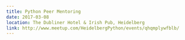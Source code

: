 ```yaml
---
title: Python Peer Mentoring
date: 2017-03-08
location: The Dubliner Hotel & Irish Pub, Heidelberg
link: http://www.meetup.com/HeidelbergPython/events/qhqmplywfblb/
---
```

